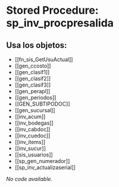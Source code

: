 # Stored Procedure: sp_inv_procpresalida

## Usa los objetos:
- [[fn_sis_GetUsuActual]]
- [[gen_ccosto]]
- [[gen_clasif1]]
- [[gen_clasif2]]
- [[gen_clasif3]]
- [[gen_perapl]]
- [[gen_periodos]]
- [[GEN_SUBTIPODOC]]
- [[gen_sucursal]]
- [[inv_acum]]
- [[inv_bodegas]]
- [[inv_cabdoc]]
- [[inv_cuedoc]]
- [[inv_items]]
- [[inv_sucur]]
- [[sis_usuarios]]
- [[sp_gen_numerador]]
- [[sp_inv_actualizaserial]]

*No code available.*
